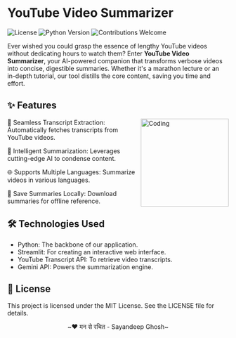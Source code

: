 # YouTube Video Summarizer
![License](https://img.shields.io/badge/license-MIT-blue)
![Python Version](https://img.shields.io/badge/python-3.8%2B-brightgreen)
![Contributions Welcome](https://img.shields.io/badge/contributions-welcome-orange)

Ever wished you could grasp the essence of lengthy YouTube videos without dedicating hours to watch them? Enter **YouTube Video Summarizer**, your AI-powered companion that transforms verbose videos into concise, digestible summaries. Whether it's a marathon lecture or an in-depth tutorial, our tool distills the core content, saving you time and effort.



## ✨ Features
<img align="right" alt="Coding" width="200" src="https://user-images.githubusercontent.com/74038190/229223156-0cbdaba9-3128-4d8e-8719-b6b4cf741b67.gif">

🔄 Seamless Transcript Extraction: Automatically fetches transcripts from YouTube videos.

🧠 Intelligent Summarization: Leverages cutting-edge AI to condense content.

🌐 Supports Multiple Languages: Summarize videos in various languages.

💾 Save Summaries Locally: Download summaries for offline reference.

## 🛠 Technologies Used
- Python: The backbone of our application.
- Streamlit: For creating an interactive web interface.
- YouTube Transcript API: To retrieve video transcripts.
- Gemini API: Powers the summarization engine.

## 📄 License
This project is licensed under the MIT License. See the LICENSE file for details.

<p align="center">~❤️ मन से रचित - Sayandeep Ghosh~</p>
